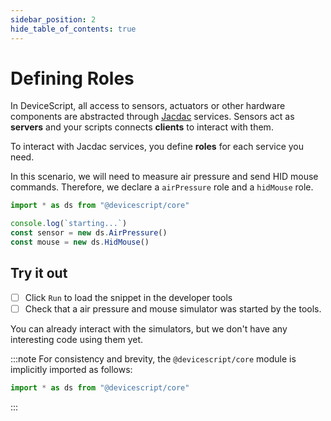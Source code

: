 ```yaml
---
sidebar_position: 2
hide_table_of_contents: true
---
```


# Defining Roles

In DeviceScript, all access to sensors, actuators or other hardware components are abstracted through [Jacdac](https://aka.ms/jacdac) services. Sensors act as **servers** and your scripts connects **clients** to interact with them.

To interact with Jacdac services, you define **roles** for each service you need.

In this scenario, we will need to measure air pressure and send HID mouse commands. Therefore, we declare a `airPressure` role and a `hidMouse` role.

```ts
import * as ds from "@devicescript/core"

console.log(`starting...`)
const sensor = new ds.AirPressure()
const mouse = new ds.HidMouse()
```

## Try it out

- [ ]   Click `Run` to load the snippet in the developer tools
- [ ]  Check that a air pressure and mouse simulator was started by the tools.

You can already interact with the simulators, but we don't have any interesting code using them yet.

:::note
For consistency and brevity, the `@devicescript/core` module
is implicitly imported as follows:

```ts no-build no-run
import * as ds from "@devicescript/core"
```

:::
